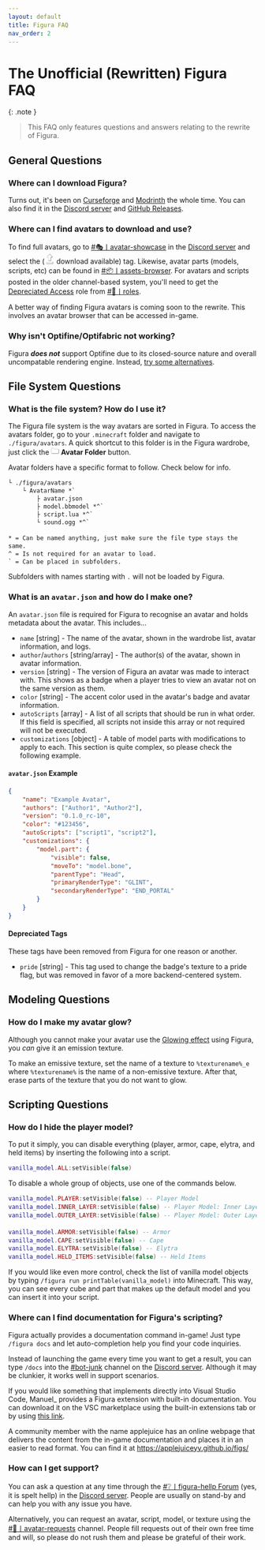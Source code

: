 ```yaml
---
layout: default
title: Figura FAQ
nav_order: 2
---
```


# The Unofficial (Rewritten) Figura FAQ

{: .note }
> This FAQ only features questions and answers relating to the rewrite of Figura.

## General Questions

### Where can I download Figura?

Turns out, it's been on [Curseforge](https://www.curseforge.com/minecraft/mc-mods/figura/files/all) and [Modrinth](https://modrinth.com/mod/figura/versions) the whole time. You can also find it in the [Discord server](https://discord.gg/ekHGHcH8Af) and [GitHub Releases](https://github.com/Kingdom-of-The-Moon/FiguraRewriteRewrite/releases).

### Where can I find avatars to download and use?

To find full avatars, go to [#🎭丨avatar-showcase](https://discord.com/channels/805969743466332191/1047522975513063524) in the [Discord server](https://discord.gg/ekHGHcH8Af) and select the (![](https://github.com/Slymeball/figura-wiki/raw/main/images/figura/icons/upload.png?raw=true) download available) tag. Likewise, avatar parts (models, scripts, etc) can be found in [#📦丨assets-browser](https://discord.com/channels/805969743466332191/1049326144480104539). For avatars and scripts posted in the older channel-based system, you'll need to get the [Depreciated Access](https://discord.com/channels/805969743466332191/956623772352389120/970334572124450816) role from [#📖丨roles](https://discord.com/channels/805969743466332191/956623772352389120).

A better way of finding Figura avatars is coming soon to the rewrite. This involves an avatar browser that can be accessed in-game.

### Why isn't Optifine/Optifabric not working?

Figura ***does not*** support Optifine due to its closed-source nature and overall uncompatable rendering engine. Instead, [try some alternatives](https://lambdaurora.dev/optifine_alternatives/).

## File System Questions

### What is the file system? How do I use it?

The Figura file system is the way avatars are sorted in Figura. To access the avatars folder, go to your `.minecraft` folder and navigate to `./figura/avatars`. A quick shortcut to this folder is in the Figura wardrobe, just click the ![](https://github.com/Slymeball/Figura-Wiki/blob/main/images/figura/icons/folder.png?raw=true) **Avatar Folder** button.

Avatar folders have a specific format to follow. Check below for info.

```
└ ./figura/avatars
    └ AvatarName *`
        ├ avatar.json
        ├ model.bbmodel *^`
        ├ script.lua *^`
        └ sound.ogg *^`

* = Can be named anything, just make sure the file type stays the same.
^ = Is not required for an avatar to load.
` = Can be placed in subfolders.
```

Subfolders with names starting with `.` will not be loaded by Figura.

### What is an `avatar.json` and how do I make one?

An `avatar.json` file is required for Figura to recognise an avatar and holds metadata about the avatar. This includes...

- `name` [string] - The name of the avatar, shown in the wardrobe list, avatar information, and logs.
- `author`/`authors` [string/array] - The author(s) of the avatar, shown in avatar information.
- `version` [string] - The version of Figura an avatar was made to interact with. This shows as a badge when a player tries to view an avatar not on the same version as them.
- `color` [string] - The accent color used in the avatar's badge and avatar information.
- `autoScripts` [array] - A list of all scripts that should be run in what order. If this field is specified, all scripts not inside this array or not required will not be executed.
- `customizations` [object] - A table of model parts with modifications to apply to each. This section is quite complex, so please check the following example.

#### `avatar.json` Example

```json
{
    "name": "Example Avatar",
    "authors": ["Author1", "Author2"],
    "version": "0.1.0_rc-10",
    "color": "#123456",
    "autoScripts": ["script1", "script2"],
    "customizations": {
        "model.part": {
            "visible": false,
            "moveTo": "model.bone",
            "parentType": "Head",
            "primaryRenderType": "GLINT",
            "secondaryRenderType": "END_PORTAL"
        }
    }
}
```

#### Depreciated Tags

These tags have been removed from Figura for one reason or another.

- `pride` [string] - This tag used to change the badge's texture to a pride flag, but was removed in favor of a more backend-centered system.

## Modeling Questions

<!-- todo: get toast's help with this, he seems like the kind of person who knows about modeling -->

### How do I make my avatar glow?

Although you cannot make your avatar use the [Glowing effect](https://minecraft.fandom.com/wiki/Glowing) using Figura, you *can* give it an emission texture.

To make an emissive texture, set the name of a texture to `%texturename%_e` where `%texturename%` is the name of a non-emissive texture. After that, erase parts of the texture that you do not want to glow.

## Scripting Questions

### How do I hide the player model?

To put it simply, you can disable everything (player, armor, cape, elytra, and held items) by inserting the following into a script.

```lua
vanilla_model.ALL:setVisible(false)
```

To disable a whole group of objects, use one of the commands below.

```lua
vanilla_model.PLAYER:setVisible(false) -- Player Model
vanilla_model.INNER_LAYER:setVisible(false) -- Player Model: Inner Layer
vanilla_model.OUTER_LAYER:setVisible(false) -- Player Model: Outer Layer

vanilla_model.ARMOR:setVisible(false) -- Armor
vanilla_model.CAPE:setVisible(false) -- Cape
vanilla_model.ELYTRA:setVisible(false) -- Elytra
vanilla_model.HELD_ITEMS:setVisible(false) -- Held Items
```

If you would like even more control, check the list of vanilla model objects by typing `/figura run printTable(vanilla_model)` into Minecraft. This way, you can see every cube and part that makes up the default model and you can insert it into your script.

### Where can I find documentation for Figura's scripting?

Figura actually provides a documentation command in-game! Just type `/figura docs` and let auto-completion help you find your code inquiries.

Instead of launching the game every time you want to get a result, you can type `/docs` into the [#bot-junk](https://discord.com/channels/805969743466332191/824741434078396468) channel on the [Discord server](https://discord.gg/ekHGHcH8Af). Although it may be clunkier, it works well in support scenarios.

If you would like something that implements directly into Visual Studio Code, Manuel_ provides a Figura extension with built-in documentation. You can download it on the VSC marketplace using the built-in extensions tab or by using [this link](https://marketplace.visualstudio.com/items?itemName=Manuel-Underscore.figura).

A community member with the name applejuice has an online webpage that delivers the content from the in-game documentation and places it in an easier to read format. You can find it at <https://applejuiceyy.github.io/figs/>

### How can I get support?

You can ask a question at any time through the [#❔️丨figura-hellp Forum](https://discord.com/channels/805969743466332191/1019675294237466734) (yes, it is spelt hellp) in the [Discord server](https://discord.gg/ekHGHcH8Af). People are usually on stand-by and can help you with any issue you have.

Alternatively, you can request an avatar, script, model, or texture using the [#💌丨avatar-requests](https://discord.com/channels/805969743466332191/880450932247261215) channel. People fill requests out of their own free time and will, so please do not rush them and please be grateful of their work. 